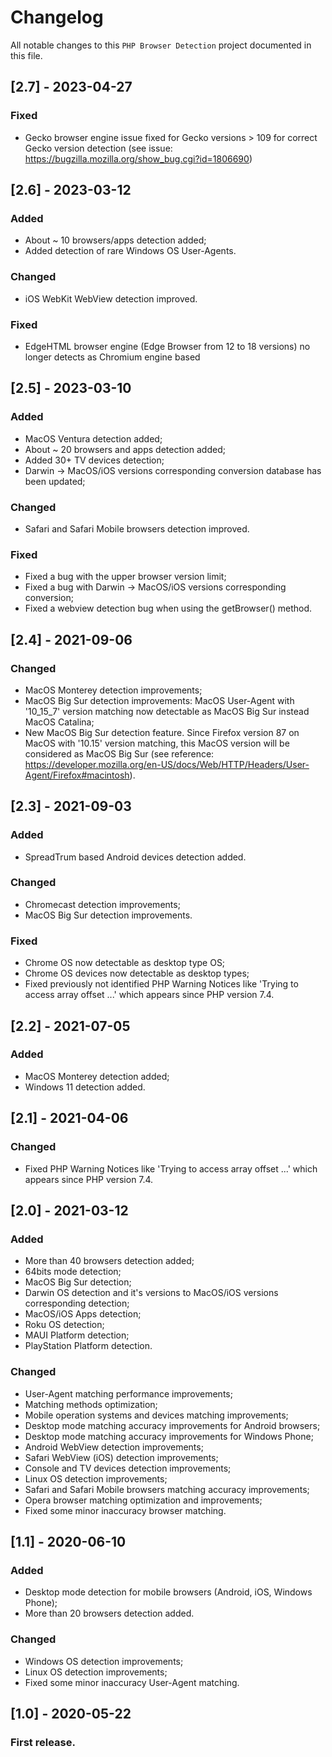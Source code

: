 # Changelog

All notable changes to this `PHP Browser Detection` project documented in this file.

## [2.7] - 2023-04-27

### Fixed

- Gecko browser engine issue fixed for Gecko versions > 109 for correct Gecko version detection (see issue: https://bugzilla.mozilla.org/show_bug.cgi?id=1806690)

## [2.6] - 2023-03-12

### Added

- About ~ 10 browsers/apps detection added;
- Added detection of rare Windows OS User-Agents.

### Changed

- iOS WebKit WebView detection improved.

### Fixed

- EdgeHTML browser engine (Edge Browser from 12 to 18 versions) no longer detects as Chromium engine based

## [2.5] - 2023-03-10

### Added

- MacOS Ventura detection added;
- About ~ 20 browsers and apps detection added;
- Added 30+ TV devices detection;
- Darwin -> MacOS/iOS versions corresponding conversion database has been updated;

### Changed

- Safari and Safari Mobile browsers detection improved.

### Fixed

- Fixed a bug with the upper browser version limit;
- Fixed a bug with Darwin -> MacOS/iOS versions corresponding conversion;
- Fixed a webview detection bug when using the getBrowser() method.

## [2.4] - 2021-09-06

### Changed

- MacOS Monterey detection improvements;
- MacOS Big Sur detection improvements: MacOS User-Agent with '10_15_7' version matching now detectable as MacOS Big Sur instead MacOS Catalina;
- New MacOS Big Sur detection feature. Since Firefox version 87 on MacOS with '10.15' version matching, this MacOS version will be considered as MacOS Big Sur (see reference: https://developer.mozilla.org/en-US/docs/Web/HTTP/Headers/User-Agent/Firefox#macintosh).

## [2.3] - 2021-09-03

### Added

- SpreadTrum based Android devices detection added.

### Changed

- Chromecast detection improvements;
- MacOS Big Sur detection improvements.

### Fixed

- Chrome OS now detectable as desktop type OS;
- Chrome OS devices now detectable as desktop types;
- Fixed previously not identified PHP Warning Notices like 'Trying to access array offset ...' which appears since PHP version 7.4.

## [2.2] - 2021-07-05

### Added

- MacOS Monterey detection added;
- Windows 11 detection added.

## [2.1] - 2021-04-06

### Changed

- Fixed PHP Warning Notices like 'Trying to access array offset ...' which appears since PHP version 7.4.

## [2.0] - 2021-03-12

### Added

- More than 40 browsers detection added;
- 64bits mode detection;
- MacOS Big Sur detection;
- Darwin OS detection and it's versions to MacOS/iOS versions corresponding detection;
- MacOS/iOS Apps detection;
- Roku OS detection;
- MAUI Platform detection;
- PlayStation Platform detection.

### Changed

- User-Agent matching performance improvements;
- Matching methods optimization;
- Mobile operation systems and devices matching improvements;
- Desktop mode matching accuracy improvements for Android browsers;
- Desktop mode matching accuracy improvements for Windows Phone;
- Android WebView detection improvements;
- Safari WebView (iOS) detection improvements;
- Console and TV devices detection improvements;
- Linux OS detection improvements;
- Safari and Safari Mobile browsers matching accuracy improvements;
- Opera browser matching optimization and improvements;
- Fixed some minor inaccuracy browser matching.

## [1.1] - 2020-06-10

### Added

- Desktop mode detection for mobile browsers (Android, iOS, Windows Phone);
- More than 20 browsers detection added.

### Changed

- Windows OS detection improvements;
- Linux OS detection improvements;
- Fixed some minor inaccuracy User-Agent matching.

## [1.0] - 2020-05-22

### First release.